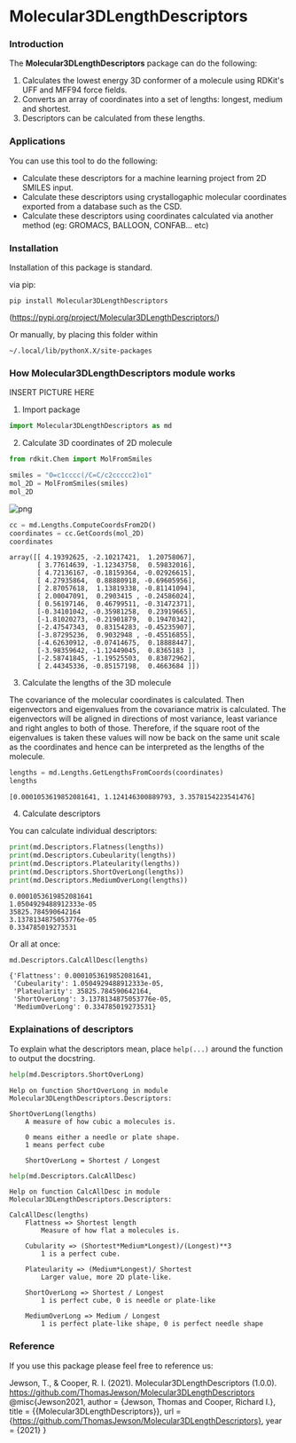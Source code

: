 # Molecular3DLengthDescriptors

### Introduction

The **Molecular3DLengthDescriptors** package can do the following:

1. Calculates the lowest energy 3D conformer of a molecule using RDKit's UFF and MFF94 force fields.
2. Converts an array of coordinates into a set of lengths: longest, medium and shortest.
3. Descriptors can be calculated from these lengths.

### Applications

You can use this tool to do the following:

- Calculate these descriptors for a machine learning project from 2D SMILES input.
- Calculate these descriptors using crystallogaphic molecular coordinates exported from a database such as the CSD.
- Calculate these descriptors using coordinates calculated via another method (eg: GROMACS, BALLOON, CONFAB... etc)

### Installation

Installation of this package is standard.

via pip:

`pip install Molecular3DLengthDescriptors`

(https://pypi.org/project/Molecular3DLengthDescriptors/)

Or manually, by placing this folder within 

`~/.local/lib/pythonX.X/site-packages`

### How Molecular3DLengthDescriptors module works

INSERT PICTURE HERE

1. Import package


```python
import Molecular3DLengthDescriptors as md
```
    

2. Calculate 3D coordinates of 2D molecule


```python
from rdkit.Chem import MolFromSmiles

smiles = "O=c1cccc(/C=C/c2ccccc2)o1"
mol_2D = MolFromSmiles(smiles)
mol_2D
```




![png](Testing-Final-Descriptors_files/Testing-Final-Descriptors_3_0.png)




```python
cc = md.Lengths.ComputeCoordsFrom2D()
coordinates = cc.GetCoords(mol_2D)
coordinates
```




    array([[ 4.19392625, -2.10217421,  1.20758067],
           [ 3.77614639, -1.12343758,  0.59832016],
           [ 4.72136167, -0.18159364, -0.02926615],
           [ 4.27935864,  0.88880918, -0.69605956],
           [ 2.87057618,  1.13819338, -0.81141094],
           [ 2.00047091,  0.2903415 , -0.24586024],
           [ 0.56197146,  0.46799511, -0.31472371],
           [-0.34101042, -0.35981258,  0.23919665],
           [-1.81020273, -0.21901879,  0.19470342],
           [-2.47547343,  0.83154283, -0.45235907],
           [-3.87295236,  0.9032948 , -0.45516855],
           [-4.62630912, -0.07414675,  0.18888447],
           [-3.98359642, -1.12449045,  0.8365183 ],
           [-2.58741845, -1.19525503,  0.83872962],
           [ 2.44345336, -0.85157198,  0.4663684 ]])



3. Calculate the lengths of the 3D molecule

The covariance of the molecular coordinates is calculated. Then eigenvectors and eigenvalues from the covariance matrix is calculated. The eigenvectors will be aligned in directions of most variance, least variance and right angles to both of those. Therefore, if the square root of the eigenvalues is taken these values will now be back on the same unit scale as the coordinates and hence can be interpreted as the lengths of the molecule. 




```python
lengths = md.Lengths.GetLengthsFromCoords(coordinates)
lengths
```




    [0.0001053619852081641, 1.124146300889793, 3.3578154223541476]



4. Calculate descriptors

You can calculate individual descriptors:


```python
print(md.Descriptors.Flatness(lengths))
print(md.Descriptors.Cubeularity(lengths))
print(md.Descriptors.Plateularity(lengths))
print(md.Descriptors.ShortOverLong(lengths))
print(md.Descriptors.MediumOverLong(lengths))
```

    0.0001053619852081641
    1.0504929488912333e-05
    35825.784590642164
    3.1378134875053776e-05
    0.334785019273531
    

Or all at once:


```python
md.Descriptors.CalcAllDesc(lengths)
```




    {'Flattness': 0.0001053619852081641,
     'Cubeularity': 1.0504929488912333e-05,
     'Plateularity': 35825.784590642164,
     'ShortOverLong': 3.1378134875053776e-05,
     'MediumOverLong': 0.334785019273531}



### Explainations of descriptors

To explain what the descriptors mean, place `help(...)` around the function to output the docstring.


```python
help(md.Descriptors.ShortOverLong)
```

    Help on function ShortOverLong in module Molecular3DLengthDescriptors.Descriptors:
    
    ShortOverLong(lengths)
        A measure of how cubic a molecules is.
        
        0 means either a needle or plate shape.
        1 means perfect cube
        
        ShortOverLong = Shortest / Longest
    
    


```python
help(md.Descriptors.CalcAllDesc)
```

    Help on function CalcAllDesc in module Molecular3DLengthDescriptors.Descriptors:
    
    CalcAllDesc(lengths)
        Flattness => Shortest length
            Measure of how flat a molecules is.
        
        Cubularity => (Shortest*Medium*Longest)/(Longest)**3
            1 is a perfect cube. 
        
        Plateularity => (Medium*Longest)/ Shortest
            Larger value, more 2D plate-like.
            
        ShortOverLong => Shortest / Longest
            1 is perfect cube, 0 is needle or plate-like
            
        MediumOverLong => Medium / Longest
            1 is perfect plate-like shape, 0 is perfect needle shape
    
    

### Reference

If you use this package please feel free to reference us:

Jewson, T., & Cooper, R. I. (2021). Molecular3DLengthDescriptors (1.0.0). https://github.com/ThomasJewson/Molecular3DLengthDescriptors
@misc{Jewson2021,
author = {Jewson, Thomas and Cooper, Richard I.},
title = {{Molecular3DLengthDescriptors}},
url = {https://github.com/ThomasJewson/Molecular3DLengthDescriptors},
year = {2021}
}
